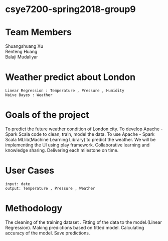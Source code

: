 # csye7200-spring2018-group9

# Team Members
Shuangshuang Xu   
Renteng Huang   
Balaji Mudaliyar  

# Weather predict about London
    Linear Regression : Temperature , Pressure , Humidity
    Naive Bayes : Weather

# Goals of the project
To predict the future weather condition of London city.
To develop Apache - Spark Scala code to clean, train, model the data.
To use Apache - Spark Scala MLlib(Machine Learning Library) to predict the weather.
We will be implementing the UI using play framework.
Collaborative learning and knowledge sharing.
Delivering each milestone on time.

# User Cases
    input: date
    output: Temperature , Pressure , Weather

# Methodology
The cleaning of the training dataset .
Fitting of the data to the model.(Linear Regression).
Making predictions based on fitted model.
Calculating accuracy of the model.
Save predictions.



